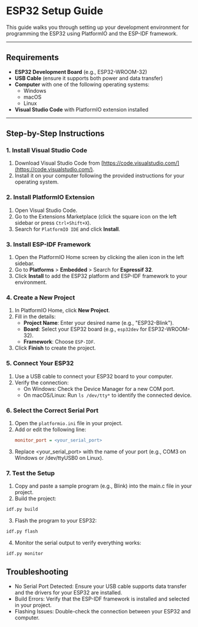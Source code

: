 # ESP32 Setup Guide

This guide walks you through setting up your development environment for programming the ESP32 using PlatformIO and the ESP-IDF framework.

---

## Requirements
- **ESP32 Development Board** (e.g., ESP32-WROOM-32)
- **USB Cable** (ensure it supports both power and data transfer)
- **Computer** with one of the following operating systems:
  - Windows
  - macOS
  - Linux
- **Visual Studio Code** with PlatformIO extension installed

---

## Step-by-Step Instructions

### 1. Install Visual Studio Code
1. Download Visual Studio Code from [https://code.visualstudio.com/](https://code.visualstudio.com/).
2. Install it on your computer following the provided instructions for your operating system.

### 2. Install PlatformIO Extension
1. Open Visual Studio Code.
2. Go to the Extensions Marketplace (click the square icon on the left sidebar or press `Ctrl+Shift+X`).
3. Search for `PlatformIO IDE` and click **Install**.

### 3. Install ESP-IDF Framework
1. Open the PlatformIO Home screen by clicking the alien icon in the left sidebar.
2. Go to **Platforms** > **Embedded** > Search for **Espressif 32**.
3. Click **Install** to add the ESP32 platform and ESP-IDF framework to your environment.

### 4. Create a New Project
1. In PlatformIO Home, click **New Project**.
2. Fill in the details:
   - **Project Name**: Enter your desired name (e.g., "ESP32-Blink").
   - **Board**: Select your ESP32 board (e.g., `esp32dev` for ESP32-WROOM-32).
   - **Framework**: Choose `ESP-IDF`.
3. Click **Finish** to create the project.

### 5. Connect Your ESP32
1. Use a USB cable to connect your ESP32 board to your computer.
2. Verify the connection:
   - On Windows: Check the Device Manager for a new COM port.
   - On macOS/Linux: Run `ls /dev/tty*` to identify the connected device.

### 6. Select the Correct Serial Port
1. Open the `platformio.ini` file in your project.
2. Add or edit the following line:
   ```ini
   monitor_port = <your_serial_port>
3. Replace <your_serial_port> with the name of your port (e.g., COM3 on Windows or /dev/ttyUSB0 on Linux).

### 7. Test the Setup
1. Copy and paste a sample program (e.g., Blink) into the main.c file in your project.
2. Build the project:

```bash
idf.py build
```

3. Flash the program to your ESP32:

```bash
idf.py flash
```

4. Monitor the serial output to verify everything works:

```bash
idf.py monitor
```

## Troubleshooting
- No Serial Port Detected: Ensure your USB cable supports data transfer and the drivers for your ESP32 are installed.
- Build Errors: Verify that the ESP-IDF framework is installed and selected in your project.
- Flashing Issues: Double-check the connection between your ESP32 and computer.